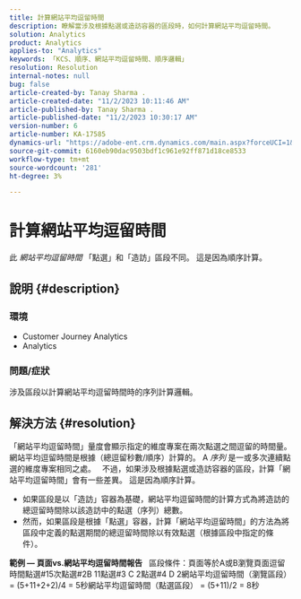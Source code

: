 ```yaml
---
title: 計算網站平均逗留時間
description: 瞭解當涉及根據點選或造訪容器的區段時，如何計算網站平均逗留時間。
solution: Analytics
product: Analytics
applies-to: "Analytics"
keywords: 「KCS、順序、網站平均逗留時間、順序邏輯」
resolution: Resolution
internal-notes: null
bug: false
article-created-by: Tanay Sharma .
article-created-date: "11/2/2023 10:11:46 AM"
article-published-by: Tanay Sharma .
article-published-date: "11/2/2023 10:30:17 AM"
version-number: 6
article-number: KA-17585
dynamics-url: "https://adobe-ent.crm.dynamics.com/main.aspx?forceUCI=1&pagetype=entityrecord&etn=knowledgearticle&id=233d9035-6879-ee11-8179-6045bd006149"
source-git-commit: 6160eb90dac9503bdf1c961e92ff871d18ce8533
workflow-type: tm+mt
source-wordcount: '281'
ht-degree: 3%

---
```


# 計算網站平均逗留時間


此 *網站平均逗留時間* 「點選」和「造訪」區段不同。 這是因為順序計算。

## 說明 {#description}


### 環境

- Customer Journey Analytics
- Analytics




### 問題/症狀

涉及區段以計算網站平均逗留時間時的序列計算邏輯。


## 解決方法 {#resolution}


「網站平均逗留時間」量度會顯示指定的維度專案在兩次點選之間逗留的時間量。 網站平均逗留時間是根據（總逗留秒數/順序）計算的。 A *序列* 是一或多次連續點選的維度專案相同之處。
 
不過，如果涉及根據點選或造訪容器的區段，計算「網站平均逗留時間」會有一些差異。 這是因為順序計算。

- 如果區段是以「造訪」容器為基礎，網站平均逗留時間的計算方式為將造訪的總逗留時間除以該造訪中的點選（序列）總數。
- 然而，如果區段是根據「點選」容器，計算「網站平均逗留時間」的方法為將區段中定義的點選期間的總逗留時間除以有效點選（根據區段中指定的條件）。


<b>範例 — 頁面vs.網站平均逗留時間報告</b>
 
區段條件：頁面等於A或B瀏覽頁面逗留時間點選#15次點選#2B 11點選#3 C 2點選#4 D 2網站平均逗留時間（瀏覽區段） = (5+11+2+2)/4 = 5秒網站平均逗留時間（點選區段） = (5+11)/2 = 8秒
